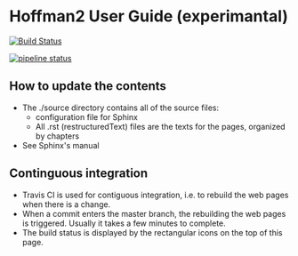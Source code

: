 # Hoffman2 User Guide (experimantal)

[![Build Status](https://travis-ci.com/schuang/hoffman2-user-guide.svg?branch=master)](https://travis-ci.com/schuang/hoffman2-user-guide)

[![pipeline status](https://gitlab.com/huangsc/hoffman2-user-guide/badges/master/pipeline.svg)](https://gitlab.com/huangsc/hoffman2-user-guide/commits/master)

## How to update the contents

- The ./source directory contains all of the source files:
  - configuration file for Sphinx
  - All .rst (restructuredText) files are the texts for the pages, organized by chapters
- See Sphinx's manual

## Continguous integration

- Travis CI is used for contiguous integration, i.e. to rebuild the web pages when there is a change.
- When a commit enters the master branch, the rebuilding the web pages is triggered. Usually it takes a few minutes to complete.
- The build status is displayed by the rectangular icons on the top of this page.




